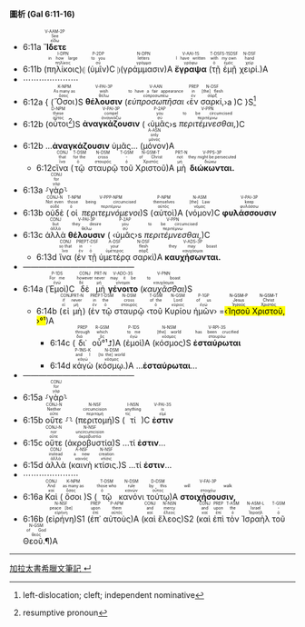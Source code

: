 #### 圖析 (Gal 6:11-16)

- <rt>6:11a</rt> <RUBY><ruby><ruby><strong>Ἴδετε</strong><rt>εἴδω</rt></ruby><rt>See</rt></ruby><rt>V-AAM-2P</rt></RUBY> 
- <rt>6:11b</rt> (<RUBY><ruby><ruby>πηλίκοις<rt>πηλίκος</rt></ruby><rt>in how large</rt></ruby><rt>I-DPN</rt></RUBY>)⦇ (<RUBY><ruby><ruby>ὑμῖν<rt>σύ</rt></ruby><rt>to you</rt></ruby><rt>P-2DP</rt></RUBY>)C ⦈(<RUBY><ruby><ruby>γράμμασιν<rt>γράμμα</rt></ruby><rt>letters</rt></ruby><rt>N-DPN</rt></RUBY>)A <RUBY><ruby><ruby><strong>ἔγραψα</strong><rt>γράφω</rt></ruby><rt>I have written</rt></ruby><rt>V-AAI-1S</rt></RUBY> (<RUBY><ruby><ruby>τῇ<rt>ὁ</rt></ruby><rt>with</rt></ruby><rt>T-DSF</rt></RUBY> <RUBY><ruby><ruby>ἐμῇ<rt>ἐμός</rt></ruby><rt>my own</rt></ruby><rt>S-1SDSF</rt></RUBY> <RUBY><ruby><ruby>χειρί.<rt>χείρ</rt></ruby><rt>hand</rt></ruby><rt>N-DSF</rt></RUBY>)A
- ⋯⋯⋯⋯⋯⋯⋯
- <rt>6:12a</rt> { (<RUBY><ruby><ruby>Ὅσοι<rt>ὅσος</rt></ruby><rt>As many as</rt></ruby><rt>K-NPM</rt></RUBY>)S <RUBY><ruby><ruby><strong>θέλουσιν</strong><rt>θέλω</rt></ruby><rt>wish</rt></ruby><rt>V-PAI-3P</rt></RUBY> (<RUBY><ruby><ruby><em>εὐπροσωπῆσαι</em><rt>εὐπροσωπέω</rt></ruby><rt>to have a fair appearance</rt></ruby><rt>V-AAN</rt></RUBY> ‹<RUBY><ruby><ruby>ἐν<rt>ἐν</rt></ruby><rt>in</rt></ruby><rt>PREP</rt></RUBY> <RUBY><ruby><ruby>σαρκί,<rt>σάρξ</rt></ruby><rt>[the] flesh</rt></ruby><rt>N-DSF</rt></RUBY>›a )C }S[^1]
- <rt>6:12b</rt> (<RUBY><ruby><ruby>οὗτοι<rt>οὗτος</rt></ruby><rt>these</rt></ruby><rt>D-NPM</rt></RUBY>[^2])S <RUBY><ruby><ruby><strong>ἀναγκάζουσιν</strong><rt>ἀναγκάζω</rt></ruby><rt>compel</rt></ruby><rt>V-PAI-3P</rt></RUBY> ( ‹<RUBY><ruby><ruby>ὑμᾶς<rt>σύ</rt></ruby><rt>you</rt></ruby><rt>P-2AP</rt></RUBY>›s <RUBY><ruby><ruby><em>περιτέμνεσθαι,</em><rt>περιτέμνω</rt></ruby><rt>to be circumcised</rt></ruby><rt>V-PPN</rt></RUBY>)C 
- <rt>6:12b</rt> ...<strong>ἀναγκάζουσιν</strong> ὑμᾶς... (<RUBY><ruby><ruby>μόνον<rt>μόνος</rt></ruby><rt>only</rt></ruby><rt>A-ASN</rt></RUBY>)A
	- <rt>6:12c</rt><RUBY><ruby><ruby>ἵνα<rt>ἵνα</rt></ruby><rt>that</rt></ruby><rt>CONJ</rt></RUBY> (<RUBY><ruby><ruby>τῷ<rt>ὁ</rt></ruby><rt>for the</rt></ruby><rt>T-DSM</rt></RUBY> <RUBY><ruby><ruby>σταυρῷ<rt>σταυρός</rt></ruby><rt>cross</rt></ruby><rt>N-DSM</rt></RUBY> <RUBY><ruby><ruby>τοῦ<rt>ὁ</rt></ruby><rt>-</rt></ruby><rt>T-GSM</rt></RUBY> <RUBY><ruby><ruby>Χριστοῦ<rt>Χριστός</rt></ruby><rt>of Christ</rt></ruby><rt>N-GSM-T</rt></RUBY>)A <RUBY><ruby><ruby>μὴ<rt>μή</rt></ruby><rt>not</rt></ruby><rt>PRT-N</rt></RUBY> <RUBY><ruby><ruby><strong>διώκωνται.</strong><rt>διώκω</rt></ruby><rt>they might be persecuted</rt></ruby><rt>V-PPS-3P</rt></RUBY>
- <rt>6:13a</rt> ⸉<RUBY><ruby><ruby>γὰρ<rt>γάρ</rt></ruby><rt>for</rt></ruby><rt>CONJ</rt></RUBY>⸊
- <rt>6:13b</rt> <RUBY><ruby><ruby>οὐδὲ<rt>οὐδέ</rt></ruby><rt>Not even</rt></ruby><rt>CONJ-N</rt></RUBY> (<RUBY><ruby><ruby>οἱ<rt>ὁ</rt></ruby><rt>those</rt></ruby><rt>T-NPM</rt></RUBY> <RUBY><ruby><ruby><em>περιτεμνόμενοι</em><rt>περιτέμνω</rt></ruby><rt>being circumcised</rt></ruby><rt>V-PPP-NPM</rt></RUBY>)S (<RUBY><ruby><ruby>αὐτοὶ<rt>αὐτός</rt></ruby><rt>themselves</rt></ruby><rt>P-NPM</rt></RUBY>)A (<RUBY><ruby><ruby>νόμον<rt>νόμος</rt></ruby><rt>[the] Law</rt></ruby><rt>N-ASM</rt></RUBY>)C <RUBY><ruby><ruby><strong>φυλάσσουσιν</strong><rt>φυλάσσω</rt></ruby><rt>keep</rt></ruby><rt>V-PAI-3P</rt></RUBY>
- <rt>6:13c</rt> <RUBY><ruby><ruby>ἀλλὰ<rt>ἀλλά</rt></ruby><rt>but</rt></ruby><rt>CONJ</rt></RUBY> <RUBY><ruby><ruby><strong>θέλουσιν</strong><rt>θέλω</rt></ruby><rt>they desire</rt></ruby><rt>V-PAI-3P</rt></RUBY> ( ‹<RUBY><ruby><ruby>ὑμᾶς<rt>σύ</rt></ruby><rt>you</rt></ruby><rt>P-2AP</rt></RUBY>›s <RUBY><ruby><ruby><em>περιτέμνεσθαι,</em><rt>περιτέμνω</rt></ruby><rt>to be circumcised</rt></ruby><rt>V-PPN</rt></RUBY>)C 
	- <rt>6:13d</rt> <RUBY><ruby><ruby>ἵνα<rt>ἵνα</rt></ruby><rt>so that</rt></ruby><rt>CONJ</rt></RUBY> (<RUBY><ruby><ruby>ἐν<rt>ἐν</rt></ruby><rt>in</rt></ruby><rt>PREP</rt></RUBY> <RUBY><ruby><ruby>τῇ<rt>ὁ</rt></ruby><rt>-</rt></ruby><rt>T-DSF</rt></RUBY> <RUBY><ruby><ruby>ὑμετέρᾳ<rt>ὑμέτερος</rt></ruby><rt>your</rt></ruby><rt>A-DSF</rt></RUBY> <RUBY><ruby><ruby>σαρκὶ<rt>σάρξ</rt></ruby><rt>flesh</rt></ruby><rt>N-DSF</rt></RUBY>)A <RUBY><ruby><ruby><strong>καυχήσωνται.</strong><rt>καυχάομαι</rt></ruby><rt>they may boast</rt></ruby><rt>V-ADS-3P</rt></RUBY>
- ——————————————
- <rt>6:14a</rt> (<RUBY><ruby><ruby>Ἐμοὶ<rt>ἐγώ</rt></ruby><rt>For me</rt></ruby><rt>P-1DS</rt></RUBY>)C <RUBY><ruby><ruby>δὲ<rt>δέ</rt></ruby><rt>however</rt></ruby><rt>CONJ</rt></RUBY> <RUBY><ruby><ruby>μὴ<rt>μή</rt></ruby><rt>never</rt></ruby><rt>PRT-N</rt></RUBY> <RUBY><ruby><ruby><strong>γένοιτο</strong><rt>γίνομαι</rt></ruby><rt>may it be</rt></ruby><rt>V-ADO-3S</rt></RUBY> (<RUBY><ruby><ruby><em>καυχᾶσθαι</em><rt>καυχάομαι</rt></ruby><rt>to boast</rt></ruby><rt>V-PNN</rt></RUBY>)S
	- <rt>6:14b</rt> (<RUBY><ruby><ruby>εἰ<rt>εἰ</rt></ruby><rt>if</rt></ruby><rt>CONJ</rt></RUBY> <RUBY><ruby><ruby>μὴ<rt>μή</rt></ruby><rt>never</rt></ruby><rt>PRT-N</rt></RUBY>) (<RUBY><ruby><ruby>ἐν<rt>ἐν</rt></ruby><rt>in</rt></ruby><rt>PREP</rt></RUBY> <RUBY><ruby><ruby>τῷ<rt>ὁ</rt></ruby><rt>the</rt></ruby><rt>T-DSM</rt></RUBY> <RUBY><ruby><ruby>σταυρῷ<rt>σταυρός</rt></ruby><rt>cross</rt></ruby><rt>N-DSM</rt></RUBY> ‹<RUBY><ruby><ruby>τοῦ<rt>ὁ</rt></ruby><rt>of the</rt></ruby><rt>T-GSM</rt></RUBY> <RUBY><ruby><ruby>Κυρίου<rt>κύριος</rt></ruby><rt>Lord</rt></ruby><rt>N-GSM</rt></RUBY> <RUBY><ruby><ruby>ἡμῶν<rt>ἐγώ</rt></ruby><rt>of us</rt></ruby><rt>P-1GP</rt></RUBY>› =<mark>‹<RUBY><ruby><ruby>Ἰησοῦ<rt>Ἰησοῦς</rt></ruby><rt>Jesus</rt></ruby><rt>N-GSM-P</rt></RUBY> <RUBY><ruby><ruby>Χριστοῦ,<rt>Χριστός</rt></ruby><rt>Christ</rt></ruby><rt>N-GSM-T</rt></RUBY> ›°¹</mark>)A 
		- <rt>6:14c</rt> (<RUBY><ruby><ruby>δι᾽<rt>διά</rt></ruby><rt>through</rt></ruby><rt>PREP</rt></RUBY> <RUBY><ruby><ruby>οὗ°¹⮥<rt>ὅς</rt></ruby><rt>which</rt></ruby><rt>R-GSM</rt></RUBY>)A (<RUBY><ruby><ruby>ἐμοὶ<rt>ἐγώ</rt></ruby><rt>to me</rt></ruby><rt>P-1DS</rt></RUBY>)A (<RUBY><ruby><ruby>κόσμος<rt>κόσμος</rt></ruby><rt>[the] world</rt></ruby><rt>N-NSM</rt></RUBY>)S <RUBY><ruby><ruby><strong>ἐσταύρωται</strong><rt>σταυρόω</rt></ruby><rt>has been crucified</rt></ruby><rt>V-RPI-3S</rt></RUBY> 
		- <rt>6:14d</rt> <RUBY><ruby><ruby>κἀγὼ<rt>κἀγώ</rt></ruby><rt>and I</rt></ruby><rt>P-1NS-K</rt></RUBY> (<RUBY><ruby><ruby>κόσμῳ.<rt>κόσμος</rt></ruby><rt>[to the] world</rt></ruby><rt>N-DSM</rt></RUBY>)A ...<strong>ἐσταύρωται</strong>... 
- ——————————————
- <rt>6:15a</rt> ⸉<RUBY><ruby><ruby>γὰρ<rt>γάρ</rt></ruby><rt>for</rt></ruby><rt>CONJ</rt></RUBY>⸊
- <rt>6:15b</rt> <RUBY><ruby><ruby>οὔτε<rt>οὔτε</rt></ruby><rt>Neither</rt></ruby><rt>CONJ-N</rt></RUBY> ⸉⸊ (<RUBY><ruby><ruby>περιτομή<rt>περιτομή</rt></ruby><rt>circumcision</rt></ruby><rt>N-NSF</rt></RUBY>)S (<RUBY><ruby><ruby>τί<rt>τίς</rt></ruby><rt>anything</rt></ruby><rt>I-NSN</rt></RUBY>)C <RUBY><ruby><ruby><strong>ἐστιν</strong><rt>εἰμί</rt></ruby><rt>is</rt></ruby><rt>V-PAI-3S</rt></RUBY> 
- <rt>6:15c</rt> <RUBY><ruby><ruby>οὔτε<rt>οὔτε</rt></ruby><rt>nor</rt></ruby><rt>CONJ-N</rt></RUBY> (<RUBY><ruby><ruby>ἀκροβυστία<rt>ἀκροβυστία</rt></ruby><rt>uncircumcision</rt></ruby><rt>N-NSF</rt></RUBY>)S ...τί <strong>ἐστιν</strong>...
- <rt>6:15d</rt> <RUBY><ruby><ruby>ἀλλὰ<rt>ἀλλά</rt></ruby><rt>instead</rt></ruby><rt>CONJ</rt></RUBY> (<RUBY><ruby><ruby>καινὴ<rt>καινός</rt></ruby><rt>a new</rt></ruby><rt>A-NSF</rt></RUBY> <RUBY><ruby><ruby>κτίσις.<rt>κτίσις</rt></ruby><rt>creation</rt></ruby><rt>N-NSF</rt></RUBY>)S ...τί <strong>ἐστιν</strong>...
- ⋯⋯⋯⋯⋯⋯⋯
- <rt>6:16a</rt> <RUBY><ruby><ruby>Καὶ<rt>καί</rt></ruby><rt>And</rt></ruby><rt>CONJ</rt></RUBY> (<RUBY><ruby><ruby>ὅσοι<rt>ὅσος</rt></ruby><rt>as many as</rt></ruby><rt>K-NPM</rt></RUBY>)S (<RUBY><ruby><ruby>τῷ<rt>ὁ</rt></ruby><rt>those who</rt></ruby><rt>T-DSM</rt></RUBY> <RUBY><ruby><ruby>κανόνι<rt>κανών</rt></ruby><rt>rule</rt></ruby><rt>N-DSM</rt></RUBY> <RUBY><ruby><ruby>τούτῳ<rt>οὗτος</rt></ruby><rt>by this</rt></ruby><rt>D-DSM</rt></RUBY>)A <RUBY><ruby><ruby><strong>στοιχήσουσιν,</strong><rt>στοιχέω</rt></ruby><rt>will walk</rt></ruby><rt>V-FAI-3P</rt></RUBY> 
- <rt>6:16b</rt> (<RUBY><ruby><ruby>εἰρήνη<rt>εἰρήνη</rt></ruby><rt>peace [be]</rt></ruby><rt>N-NSF</rt></RUBY>)S1 (<RUBY><ruby><ruby>ἐπ᾽<rt>ἐπί</rt></ruby><rt>upon</rt></ruby><rt>PREP</rt></RUBY> <RUBY><ruby><ruby>αὐτοὺς<rt>αὐτός</rt></ruby><rt>them</rt></ruby><rt>P-APM</rt></RUBY>)A (<RUBY><ruby><ruby>καὶ<rt>καί</rt></ruby><rt>and</rt></ruby><rt>CONJ</rt></RUBY> <RUBY><ruby><ruby>ἔλεος<rt>ἔλεος</rt></ruby><rt>mercy</rt></ruby><rt>N-NSN</rt></RUBY>)S2 (<RUBY><ruby><ruby>καὶ<rt>καί</rt></ruby><rt>and</rt></ruby><rt>CONJ</rt></RUBY> <RUBY><ruby><ruby>ἐπὶ<rt>ἐπί</rt></ruby><rt>upon</rt></ruby><rt>PREP</rt></RUBY> <RUBY><ruby><ruby>τὸν<rt>ὁ</rt></ruby><rt>the</rt></ruby><rt>T-ASM</rt></RUBY> <RUBY><ruby><ruby>Ἰσραὴλ<rt>Ἰσραήλ</rt></ruby><rt>Israel</rt></ruby><rt>N-ASM-L</rt></RUBY> <RUBY><ruby><ruby>τοῦ<rt>ὁ</rt></ruby><rt>-</rt></ruby><rt>T-GSM</rt></RUBY> <RUBY><ruby><ruby>Θεοῦ.¶<rt>θεός</rt></ruby><rt>of God</rt></ruby><rt>N-GSM</rt></RUBY>)A




[^1]: left-dislocation; cleft; independent nominative
[^2]: resumptive pronoun








---
[加拉太書希臘文筆記 ↵](Galatians-Notes.md)